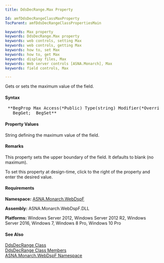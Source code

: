 ```yaml
---
title: DdsDecRange.Max Property

Id: amfDdsDecRangeClassMaxProperty
TocParent: amfDdsDecRangeClassPropertiesMain

keywords: Max property
keywords: DdsDecRange.Max property
keywords: web controls, setting Max
keywords: web controls, getting Max
keywords: how to, set Max
keywords: how to, get Max
keywords: display files, Max
keywords: Web server controls [ASNA.Monarch], Max
keywords: field controls, Max

---
```


Gets or sets the maximum value of the field.

#### Syntax
<pre class="prettyprint"> **BegProp Max Access(*Public) Type(string) Modifier(*Overrides)
   BegGet;  BegSet** </pre>

#### Property Values
String defining the maximum value of the field.

#### Remarks
This property sets the upper boundary of the field. It defaults to blank (no maximum).

To set this property at design-time, click to the right of the property and enter the desired value.

#### Requirements
**Namespace:** [ASNA.Monarch.WebDspF](amfWebDspFNamespace.html)

**Assembly:** ASNA.Monarch.WebDspF.DLL

**Platforms:** Windows Server 2012, Windows Server 2012 R2, Windows Server 2016, Windows 7, Windows 8 Pro, Windows 10 Pro

#### See Also
[DdsDecRange Class](amfDdsDecRangeClass.html) <br /> [ DdsDecRange Class Members](amfDdsDecRangeClassMembers.html) <br /> [ ASNA.Monarch.WebDspF Namespace](amfWebDspFNamespace.html) 
<!-- last one -->

